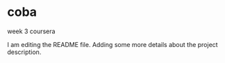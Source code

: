 # coba
week 3 coursera

I am editing the README file. Adding some more details about the project description.
